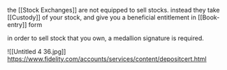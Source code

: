 the [[Stock Exchanges]] are not equipped to sell stocks. instead they take [[Custody]] of your stock, and give you a beneficial entitlement in [[Book-entry]] form

in order to sell stock that you own, a medallion signature is required.

![[Untitled 4 36.jpg]]
https://www.fidelity.com/accounts/services/content/depositcert.html